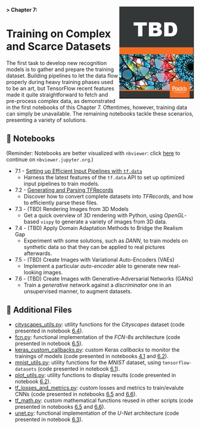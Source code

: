 **> Chapter 7:**
<a href="https://www.packtpub.com" title="Get the book!">
    <img src="../banner_images/book_cover.png" width=200 align="right">
</a>
# Training on Complex and Scarce Datasets

The first task to develop new recognition models is to gather and prepare the training dataset. Building pipelines to let the data flow properly during heavy training phases used to be an art, but TensorFlow recent features made it quite straightforward to fetch and pre-process complex data, as demonstrated in the first notebooks of this Chapter 7. Oftentimes, however, training data can simply be unavailable. The remaining notebooks tackle these scenarios, presenting a variety of solutions.

## :notebook: Notebooks

(Reminder: Notebooks are better visualized with `nbviewer`: click [here](https://nbviewer.jupyter.org/github/PacktPublishing/Hands-On-Computer-Vision-with-Tensorflow/blob/master/ch7) to continue on `nbviewer.jupyter.org`.)

- 7.1 - [Setting up Efficient Input Pipelines with `tf.data`](./ch7_nb1_set_up_efficient_input_pipelines_with_tf_data.ipynb)
    - Harness the latest features of the `tf.data` API to set up optimized input pipelines to train models.
- 7.2 - [Generating and Parsing TFRecords](./ch7_nb2_generate_and_parse_tfrecords.ipynb)
    - Discover how to convert complete datasets into _TFRecords_, and how to efficiently parse these files.
- 7.3 - (TBD) Rendering Images from 3D Models
    - Get a quick overview of 3D rendering with Python, using _OpenGL_-based `vispy` to generate a variety of images from 3D data. 
- 7.4 - (TBD) Apply Domain Adaptation Methods to Bridge the Realism Gap
    - Experiment with some solutions, such as _DANN_, to train models on synthetic data so that they can be applied to real pictures afterwards.
- 7.5 - (TBD) Create Images with Variational Auto-Encoders (VAEs)
    - Implement a particular _auto-encoder_ able to generate new real-looking images.
- 7.6 - (TBD) Create Images with Generative-Adversarial Networks (GANs)
    - Train a _generative_ network against a _discriminator_ one in an unsupervised manner, to augment datasets.
	
## :page_facing_up: Additional Files

- [cityscapes_utils.py](cityscapes_utils.py): utility functions for the _Cityscapes_ dataset (code presented in notebook [6.4](./ch6_nb4_preparing_data_for_smart_car_apps.ipynb)).
- [fcn.py](fcn.py): functional implementation of the _FCN-8s_ architecture (code presented in notebook [6.5](./ch6_nb5_build_and_train_a_fcn8s_semantic_segmentation_model_for_smart_cars.ipynb)).
- [keras_custom_callbacks.py](keras_custom_callbacks.py): custom Keras _callbacks_ to monitor the trainings of models (code presented in notebooks [4.1](./ch4_nb1_implement_resnet_from_scratch.ipynb) and [6.2](./ch6_nb2_denoise_with_autoencoders.ipynb)).
- [mnist_utils.py](mnist_utils.py): utility functions for the _MNIST_ dataset, using `tensorflow-datasets` (code presented in notebook [6.1](./ch6_nb1_discover_autoencoders.ipynb)).
- [plot_utils.py](plot_utils.py): utility functions to display results (code presented in notebook [6.2](./ch6_nb2_denoise_with_autoencoders.ipynb)).
- [tf_losses_and_metrics.py](tf_losses_and_metrics.py): custom losses and metrics to train/evalute CNNs (code presented in notebooks [6.5](./ch6_nb5_build_and_train_a_fcn8s_semantic_segmentation_model_for_smart_cars.ipynb) and [6.6](./ch6_nb6_build_and_train_a_unet_for_urban_object_and_instance_segmentation.ipynb)).
- [tf_math.py](tf_math.py): custom mathematical functions reused in other scripts (code presented in notebooks [6.5](./ch6_nb5_build_and_train_a_fcn8s_semantic_segmentation_model_for_smart_cars.ipynb) and [6.6](./ch6_nb6_build_and_train_a_unet_for_urban_object_and_instance_segmentation.ipynb)).
- [unet.py](unet.py): functional implementation of the _U-Net_ architecture  (code presented in notebook [6.3](./ch6_nb3_improve_image_quality_with_dae.ipynb)).
